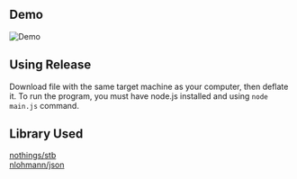 ## Demo  
![Demo](Demo.gif)  

## Using Release
Download file with the same target machine as your computer, then deflate it. To run the program, you must have node.js installed and using `node main.js` command.  

## Library Used
[nothings/stb](https://github.com/nothings/stb)   
[nlohmann/json](https://github.com/nlohmann/json)  